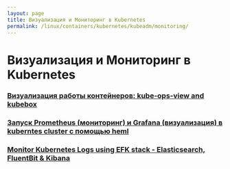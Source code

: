 ```yaml
---
layout: page
title: Визуализация и Мониторинг в Kubernetes
permalink: /linux/containers/kubernetes/kubeadm/monitoring/
---
```


# Визуализация и Мониторинг в Kubernetes

### [Визуализация работы контейнеров: kube-ops-view and kubebox](/linux/containers/kubernetes/kubeadm/kube-ops-view-and-kubebox/)

### [Запуск Prometheus (мониторинг) и Grafana (визуализация) в kuberntes cluster с помощью heml](/linux/containers/kubernetes/kubeadm/heml/prometheus-and-grafana/)

### [Monitor Kubernetes Logs using EFK stack - Elasticsearch, FluentBit & Kibana](/linux/containers/kubernetes/kubeadm/monitoring/elastic/)
